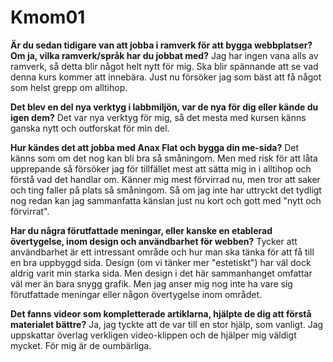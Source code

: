 Kmom01
===============================

**Är du sedan tidigare van att jobba i ramverk för att bygga webbplatser? Om ja,
vilka ramverk/språk har du jobbat med?**
Jag har ingen vana alls av ramverk, så detta blir något helt nytt för mig. Ska
blir spännande att se vad denna kurs kommer att innebära. Just nu försöker jag
som bäst att få något som helst grepp om alltihop.

**Det blev en del nya verktyg i labbmiljön, var de nya för dig eller kände du igen
dem?**
Det var nya verktyg för mig, så det mesta med kursen känns ganska nytt och
outforskat för min del.

**Hur kändes det att jobba med Anax Flat och bygga din me-sida?**
Det känns som om det nog kan bli bra så småningom. Men med risk för att låta upprepande
så försöker jag för tillfället mest att sätta mig in i alltihop och förstå vad det
handlar om. Känner mig mest förvirrad nu, men tror att saker och ting faller på
plats så småningom. Så om jag inte har uttryckt det tydligt nog redan kan jag
sammanfatta känslan just nu kort och gott med "nytt och förvirrat".

**Har du några förutfattade meningar, eller kanske en etablerad övertygelse, inom
design och användbarhet för webben?**
Tycker att användbarhet är ett intressant område och hur man ska tänka för att få
till en bra uppbyggd sida. Design (om vi tänker mer "estetiskt") har väl dock
aldrig varit min starka sida. Men design i det här sammanhanget omfattar väl
mer än bara snygg grafik. Men jag anser mig nog inte ha vare sig förutfattade
meningar eller någon övertygelse inom området.

**Det fanns videor som kompletterade artiklarna, hjälpte de dig att förstå
materialet bättre?**
Ja, jag tyckte att de var till en stor hjälp, som vanligt. Jag uppskattar överlag
verkligen video-klippen och de hjälper mig väldigt mycket. För mig är de
oumbärliga.
